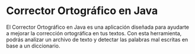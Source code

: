 # Corrector Ortográfico en Java

El Corrector Ortográfico en Java es una aplicación diseñada para ayudarte a mejorar la corrección ortográfica en tus textos. Con esta herramienta, podrás analizar un archivo de texto y detectar las palabras mal escritas en base a un diccionario.